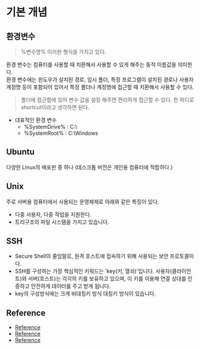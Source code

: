 # 기본 개념

## 환경변수
> %변수명% 이러한 형식을 가지고 있다.  

환경 변수는 컴퓨터를 사용할 때 치환해서 사용할 수 있게 해주는 동적 이름값을 의미한다.  
환경 변수에는 윈도우가 설치된 경로, 임시 폴더, 특정 프로그램이 설치된 경로나 사용자 계정명 등이 포함되어 있어서 특정 폴더나 계정명에 접근할 때 치환해서 사용할 수 있다.  
> 폴더에 접근함에 있어 변수 값을 설정 해주면 편리하게 접근할 수 있다. 한 마디로 shortcut이라고 생각하면 된다.
- 대표적인 환경 변수
  - %SystemDrive% : C:\
  - %SystemRoot% : C:\Windows

## Ubuntu
다양한 Linux의 배포판 중 하나 (데스크톱 버전은 개인용 컴퓨터에 적합하다.)

## Unix
주로 서버용 컴퓨터에서 사용되는 운영체제로 아래와 같은 특징이 있다.
- 다중 사용자, 다중 작업을 지원한다.
- 트리구조의 파일 시스템을 가지고 있습니다.

## SSH
- Secure Shell의 줄임말로, 원격 호스트에 접속하기 위해 사용되는 보안 프로토콜이다.  
- SSH를 구성하는 가장 핵심적인 키워드는 'key(키, 열쇠)'입니다. 사용자(클라이언트)와 서버(호스트)는 각각의 키를 보유하고 있으며, 이 키를 이용해 연결 상대를 인증하고 안전하게 데이터를 주고 받게 됩니다.
- key의 구성방식에는 크게 비대칭키 방식 대칭키 방식이 있습니다.

## Reference
- [Reference](https://rootblog.tistory.com/225)
- [Reference](https://coding-factory.tistory.com/315)
- [Reference](https://library.gabia.com/contents/infrahosting/9002/#:~:text=SSH%EB%A5%BC%20%EA%B5%AC%EC%84%B1%ED%95%98%EB%8A%94%20%EA%B0%80%EC%9E%A5,%EB%8D%B0%EC%9D%B4%ED%84%B0%EB%A5%BC%20%EC%A3%BC%EA%B3%A0%20%EB%B0%9B%EA%B2%8C%20%EB%90%A9%EB%8B%88%EB%8B%A4.)